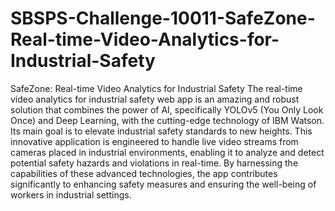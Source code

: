 # SBSPS-Challenge-10011-SafeZone-Real-time-Video-Analytics-for-Industrial-Safety
SafeZone: Real-time Video Analytics for Industrial Safety
The real-time video analytics for industrial safety web app is an amazing and robust solution that combines the power of AI, specifically YOLOv5 (You Only Look Once) and Deep Learning, with the cutting-edge technology of IBM Watson. Its main goal is to elevate industrial safety standards to new heights. This innovative application is engineered to handle live video streams from cameras placed in industrial environments, enabling it to analyze and detect potential safety hazards and violations in real-time. By harnessing the capabilities of these advanced technologies, the app contributes significantly to enhancing safety measures and ensuring the well-being of workers in industrial settings.


